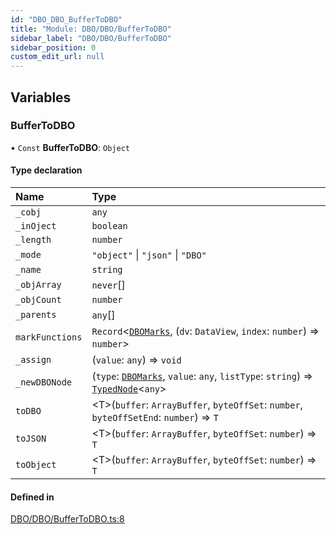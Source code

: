 ```yaml
---
id: "DBO_DBO_BufferToDBO"
title: "Module: DBO/DBO/BufferToDBO"
sidebar_label: "DBO/DBO/BufferToDBO"
sidebar_position: 0
custom_edit_url: null
---
```


## Variables

### BufferToDBO

• `Const` **BufferToDBO**: `Object`

#### Type declaration

| Name | Type |
| :------ | :------ |
| `_cobj` | `any` |
| `_inOject` | `boolean` |
| `_length` | `number` |
| `_mode` | ``"object"`` \| ``"json"`` \| ``"DBO"`` |
| `_name` | `string` |
| `_objArray` | `never`[] |
| `_objCount` | `number` |
| `_parents` | `any`[] |
| `markFunctions` | `Record`\<[`DBOMarks`](DBO_Types_DBO_types.md#dbomarks), (`dv`: `DataView`, `index`: `number`) => `number`\> |
| `_assign` | (`value`: `any`) => `void` |
| `_newDBONode` | (`type`: [`DBOMarks`](DBO_Types_DBO_types.md#dbomarks), `value`: `any`, `listType`: `string`) => [`TypedNode`](../classes/DBO_Classes_TypedNode.TypedNode.md)\<`any`\> |
| `toDBO` | \<T\>(`buffer`: `ArrayBuffer`, `byteOffSet`: `number`, `byteOffSetEnd`: `number`) => `T` |
| `toJSON` | \<T\>(`buffer`: `ArrayBuffer`, `byteOffSet`: `number`) => `T` |
| `toObject` | \<T\>(`buffer`: `ArrayBuffer`, `byteOffSet`: `number`) => `T` |

#### Defined in

[DBO/DBO/BufferToDBO.ts:8](https://github.com/lucasdamianjohnson/DivineVoxelEngine/blob/596fa7391478620ed460dfb4856ff0a763b91c49/divinestar/binary/src/DBO/DBO/BufferToDBO.ts#L8)

